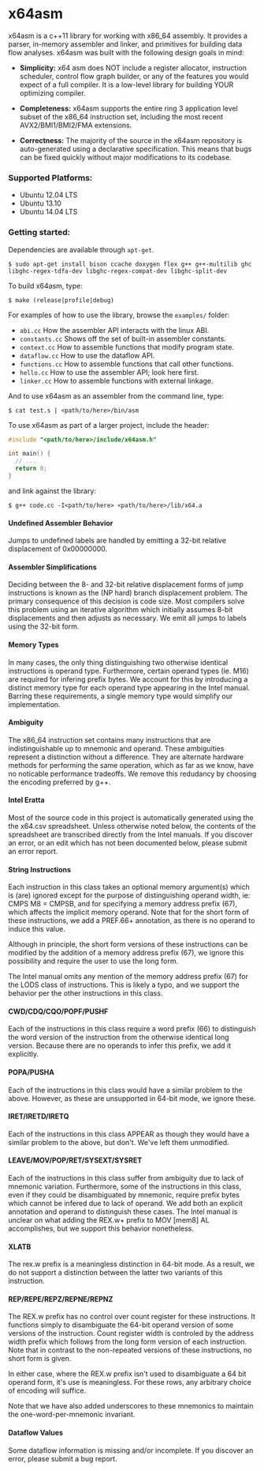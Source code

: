 x64asm
=====

x64asm is a c++11 library for working with x86_64 assembly. It provides a parser, in-memory assembler and linker, and primitives for building data flow analyses. x64asm was built with the following design goals in mind:

- __Simplicity:__ x64 asm does NOT include a register allocator, instruction scheduler, control flow graph builder, or any of the features you would expect of a full compiler. It is a low-level library for building YOUR optimizing compiler.

- __Completeness:__ x64asm supports the entire ring 3 application level subset of the x86_64 instruction set, including the most recent AVX2/BMI1/BMI2/FMA extensions.

- __Correctness:__ The majority of the source in the x64asm repository is auto-generated using a declarative specification.  This means that bugs can be fixed quickly without major modifications to its codebase.

### Supported Platforms:

- Ubuntu 12.04 LTS
- Ubuntu 13.10
- Ubuntu 14.04 LTS

### Getting started:

Dependencies are available through `apt-get`.
   
    $ sudo apt-get install bison ccache doxygen flex g++ g++-multilib ghc libghc-regex-tdfa-dev libghc-regex-compat-dev libghc-split-dev

To build x64asm, type:

    $ make (release|profile|debug)

For examples of how to use the library, browse the `examples/` folder:

- `abi.cc` How the assembler API interacts with the linux ABI.
- `constants.cc` Shows off the set of built-in assembler constants.
- `context.cc` How to assemble functions that modify program state.
- `dataflow.cc` How to use the dataflow API.
- `functions.cc` How to assemble functions that call other functions.
- `hello.cc` How to use the assembler API; look here first.
- `linker.cc` How to assemble functions with external linkage.

And to use x64asm as an assembler from the command line, type:
    
    $ cat test.s | <path/to/here>/bin/asm 

To use x64asm as part of a larger project, include the header:

```c++
#include "<path/to/here>/include/x64asm.h"

int main() {
  // ...
  return 0;
}
```

and link against the library:

    $ g++ code.cc -I<path/to/here> <path/to/here>/lib/x64.a

#### Undefined Assembler Behavior

Jumps to undefined labels are handled by emitting a 32-bit relative 
displacement of 0x00000000.

#### Assembler Simplifications

Deciding between the 8- and 32-bit relative displacement forms of jump instructions is known as the (NP hard) branch displacement problem. The primary consequence of this decision is code size. Most compilers solve this problem using an iterative algorithm which initially assumes 8-bit displacements and then adjusts as necessary. We emit all jumps to labels using the 32-bit form.

#### Memory Types
	
In many cases, the only thing distinguishing two otherwise identical instructions is operand type. Furthermore, certain operand types (ie. M16) are required for infering prefix bytes. We account for this by introducing a distinct memory type for each operand type appearing in the Intel manual. Barring these requirements, a single memory type would simplify our implementation.

#### Ambiguity

The x86_64 instruction set contains many instructions that are indistinguishable up to mnemonic and operand. These ambiguities represent a distinction without a difference. They are alternate hardware methods for performing the same operation, which as far as we know, have no noticable performance tradeoffs. We remove this redudancy by choosing the encoding preferred by g++.

#### Intel Eratta

Most of the source code in this project is automatically generated using the the x64.csv spreadsheet.  Unless otherwise noted below, the contents of the spreadsheet are transcribed directly from the Intel manuals. If you discover an error, or an edit which has not been documented below, please submit an error report.

#### String Instructions

Each instruction in this class takes an optional memory argument(s) which is (are) ignored except for the purpose of distinguishing operand width, ie: CMPS M8 = CMPSB, and for specifying a memory address prefix (67), which affects the implicit memory operand. Note that for the short form of these instructions, we add a PREF.66+ annotation, as there is no operand to induce this value.

Although in principle, the short form versions of these instructions can be modified by the addition of a memory address	prefix (67), we ignore this possibility and require the user to use the long form.

The Intel manual omits any mention of the memory address prefix (67) for the LODS class of instructions.  This is likely a typo, and we support the behavior per the other instructions in this class.	

#### CWD/CDQ/CQO/POPF/PUSHF

Each of the instructions in this class require a word prefix (66) to distinguish the word version of the instruction from the otherwise identical long version. Because there are no operands to infer this prefix, we add it explicitly.

#### POPA/PUSHA

Each of the instructions in this class would have a similar problem to the above. However, as these are unsupported in 64-bit mode, we ignore these.

#### IRET/IRETD/IRETQ

Each of the instructions in this class APPEAR as though they would have a similar problem to the above, but don't. We've left them unmodified.

#### LEAVE/MOV/POP/RET/SYSEXT/SYSRET

Each of the instructions in this class suffer from ambiguity due to lack of mnemonic variation. Furthermore, some of the instructions in this class, even if they could be disambiguated by mnemonic, require prefix bytes which cannot be infered due to lack of operand. We add both an explicit annotation and operand to distinguish these cases. The Intel manual is unclear on what adding the REX.w+ prefix to MOV [mem8] AL accomplishes, but we support this behavior nonetheless.

#### XLATB

The rex.w prefix is a meaningless distinction in 64-bit mode.  As a result, we do not support a distinction between the latter two variants of this instruction.

#### REP/REPE/REPZ/REPNE/REPNZ

The REX.w prefix has no control over count register for these instructions. It functions simply to disambiguate the 64-bit operand version of some versions of the instruction. Count register width is controled by the address width prefix which follows from the long form version of each instruction. Note that in contrast to the non-repeated versions of these instructions, no short form is given.

In either case, where the REX.w prefix isn't used to disambiguate a 64 bit operand form, it's use is meaningless. For these rows, any arbitrary choice of encoding will suffice.

Note that we have also added underscores to these mnemonics to maintain the one-word-per-mnemonic invariant.

#### Dataflow Values

Some dataflow information is missing and/or incomplete. If you discover an error, please submit a bug report.
